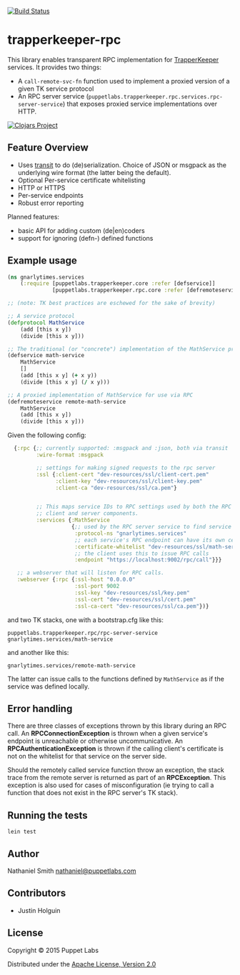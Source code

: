 [![Build Status](https://travis-ci.org/puppetlabs/trapperkeeper-rpc.png?branch=master)](https://travis-ci.org/puppetlabs/trapperkeeper-rpc)

# trapperkeeper-rpc

This library enables transparent RPC implementation for [TrapperKeeper](https://github.com/puppetlabs/trapperkeeper)
services. It provides two things:

 * A `call-remote-svc-fn` function used to implement a proxied version
   of a given TK service protocol
 * An RPC server service
   (`puppetlabs.trapperkeeper.rpc.services.rpc-server-service`) that
   exposes proxied service implementations over HTTP.

[![Clojars Project](http://clojars.org/puppetlabs/trapperkeeper-rpc/latest-version.svg)](http://clojars.org/puppetlabs/trapperkeeper-rpc)

## Feature Overview

 * Uses [transit](https://github.com/cognitect/transit-clj) to do
   (de)serialization. Choice of JSON or msgpack as the underlying wire
   format (the latter being the default).
 * Optional Per-service certificate whitelisting
 * HTTP or HTTPS
 * Per-service endpoints
 * Robust error reporting

Planned features:

 * basic API for adding custom (de|en)coders
 * support for ignoring (defn-) defined functions

## Example usage

```clojure
(ns gnarlytimes.services
    (:require [puppetlabs.trapperkeeper.core :refer [defservice]]
              [puppetlabs.trapperkeeper.rpc.core :refer [defremoteservice]]))

;; (note: TK best practices are eschewed for the sake of brevity)

;; A service protocol
(defprotocol MathService
    (add [this x y])
    (divide [this x y]))

;; The traditional (or "concrete") implementation of the MathService protocol
(defservice math-service
    MathService
    []
    (add [this x y] (+ x y))
    (divide [this x y] (/ x y)))

;; A proxied implementation of MathService for use via RPC
(defremoteservice remote-math-service
    MathService
    (add [this x y])
    (divide [this x y]))
```

Given the following config:

```clojure
  {:rpc {;; currently supported: :msgpack and :json, both via transit
         :wire-format :msgpack

         ;; settings for making signed requests to the rpc server
         :ssl {:client-cert "dev-resources/ssl/client-cert.pem"
               :client-key "dev-resources/ssl/client-key.pem"
               :client-ca "dev-resources/ssl/ca.pem"}


         ;; This maps service IDs to RPC settings used by both the RPC
         ;; client and server components.
         :services {:MathService
                    {;; used by the RPC server service to find service functions
                     :protocol-ns "gnarlytimes.services"
                     ;; each service's RPC endpoint can have its own cert whitelist
                     :certificate-whitelist "dev-resources/ssl/math-service-cert-whitelist"
                     ;; the client uses this to issue RPC calls
                     :endpoint "https://localhost:9002/rpc/call"}}}

   ;; a webserver that will listen for RPC calls.
   :webserver {:rpc {:ssl-host "0.0.0.0"
                     :ssl-port 9002
                     :ssl-key "dev-resources/ssl/key.pem"
                     :ssl-cert "dev-resources/ssl/cert.pem"
                     :ssl-ca-cert "dev-resources/ssl/ca.pem"})}
```

and two TK stacks, one with a bootstrap.cfg like this:

```
puppetlabs.trapperkeeper.rpc/rpc-server-service
gnarlytimes.services/math-service
```

and another like this:

```
gnarlytimes.services/remote-math-service
```

The latter can issue calls to the functions defined by `MathService`
as if the service was defined locally.

## Error handling

There are three classes of exceptions thrown by this library during an
RPC call. An **RPCConnectionException** is thrown when a given service's
endpoint is unreachable or otherwise uncommunicative. An
**RPCAuthenticationException** is thrown if the calling client's
certificate is not on the whitelist for that service on the server
side.

Should the remotely called service function throw an exception, the
stack trace from the remote server is returned as part of an
**RPCException**. This exception is also used for cases of
misconfiguration (ie trying to call a function that does not exist in
the RPC server's TK stack).

## Running the tests

`lein test`

## Author

Nathaniel Smith <nathaniel@puppetlabs.com>

## Contributors

 * Justin Holguin

## License

Copyright © 2015 Puppet Labs

Distributed under the [Apache License, Version 2.0](http://www.apache.org/licenses/LICENSE-2.0.html)

